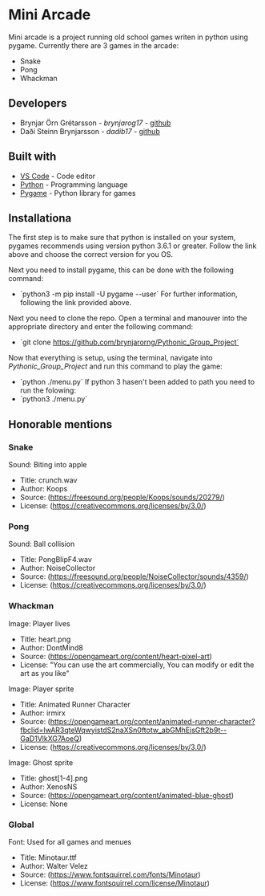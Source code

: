 # Mini Arcade

Mini arcade is a project running old school games writen in python using pygame.
Currently there are 3 games in the arcade:

* Snake
* Pong
* Whackman

## Developers
* Brynjar Örn Grétarsson - *brynjarog17* - [github](https://github.com/brynjarorng)
* Daði Steinn Brynjarsson - *dadib17* - [github](https://github.com/dadisteinn)

## Built with
* [VS Code](https://code.visualstudio.com/Download) - Code editor
* [Python](https://www.python.org/downloads/) - Programming language
* [Pygame](https://www.pygame.org/wiki/GettingStarted) - Python library for games

## Installationa
The first step is to make sure that python is installed on your system, pygames recommends using version python 3.6.1 or greater. Follow the link above and choose the correct version for you OS.

Next you need to install pygame, this can be done with the following command:
* ´python3 -m pip install -U pygame --user´
For further information, following the link provided above.

Next you need to clone the repo. Open a terminal and manouver into the appropriate directory and enter the following command:

* ´git clone https://github.com/brynjarorng/Pythonic_Group_Project´

Now that everything is setup, using the terminal, navigate into *Pythonic_Group_Project* and run this command to play the game:
* ´python ./menu.py´
If python 3 hasen't been added to path you need to run the folowing:
* ´python3 ./menu.py´





## Honorable mentions

### Snake
Sound: Biting into apple
* Title: crunch.wav
* Author: Koops
* Source: (https://freesound.org/people/Koops/sounds/20279/)
* License: (https://creativecommons.org/licenses/by/3.0/)

### Pong
Sound: Ball collision
* Title: PongBlipF4.wav
* Author: NoiseCollector
* Source: (https://freesound.org/people/NoiseCollector/sounds/4359/)
* License: (https://creativecommons.org/licenses/by/3.0/)

### Whackman
Image: Player lives
* Title: heart.png
* Author: DontMind8
* Source: (https://opengameart.org/content/heart-pixel-art)
* License: "You can use the art commercially, You can modify or edit the art as you like"

Image: Player sprite
* Title: Animated Runner Character
* Author: irmirx
* Source: (https://opengameart.org/content/animated-runner-character?fbclid=IwAR3qteWqwyistdS2naXSn0ftotw_abGMhEjsGft2b9t--GaD1VlkXG7AoeQ)
* License: (https://creativecommons.org/licenses/by/3.0/)

Image: Ghost sprite
* Title: ghost[1-4].png
* Author: XenosNS
* Source: (https://opengameart.org/content/animated-blue-ghost)
* License: None

### Global
Font: Used for all games and menues
* Title: Minotaur.ttf
* Author: Walter Velez
* Source: (https://www.fontsquirrel.com/fonts/Minotaur)
* License: (https://www.fontsquirrel.com/license/Minotaur)